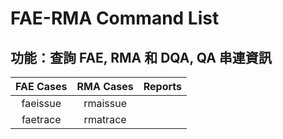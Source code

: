 # FAE-RMA Command List

## 功能：查詢 FAE, RMA 和 DQA, QA 串連資訊

| FAE Cases | RMA Cases | Reports |
| :---: | :---: | :---: |
| faeissue | rmaissue |  |
| faetrace | rmatrace |  |



